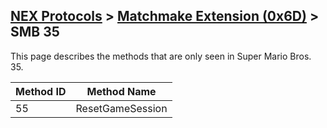 ## [NEX Protocols](NEX-Protocols.md) > [Matchmake Extension (0x6D)](Matchmake-Extension-Protocol.md) > SMB 35

This page describes the methods that are only seen in Super Mario Bros. 35.

| Method ID | Method Name |
| --- | --- |
| 55 | ResetGameSession |